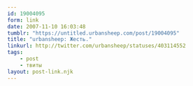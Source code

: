 ```yaml
---
id: 19004095
form: link
date: 2007-11-10 16:03:48
tumblr: "https://untitled.urbansheep.com/post/19004095"
title: "urbansheep: Жесть."
linkurl: http://twitter.com/urbansheep/statuses/403114552
tags:
    - post
    - твиты
layout: post-link.njk
---
```


